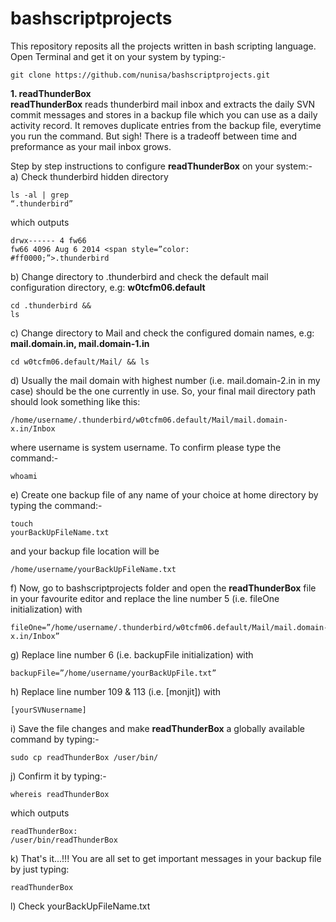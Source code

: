 # bashscriptprojects
This repository reposits all the projects written in bash scripting language.<br>
Open Terminal and get it on your system by typing:-
<pre><code>git clone https://github.com/nunisa/bashscriptprojects.git</code></pre>

<strong>1. readThunderBox</strong><br>
<strong>readThunderBox</strong> reads thunderbird mail inbox and extracts the daily SVN commit messages and stores in a backup file which you can use as a daily activity record. It removes duplicate entries from the backup file, everytime you run the command. But sigh! There is a tradeoff between time and preformance as your mail inbox grows.<br>

Step by step instructions to configure <strong>readThunderBox</strong> on your system:-<br>
a) Check thunderbird hidden directory <pre><code>ls -al | grep “.thunderbird”</code></pre> which outputs <pre><code>drwx------   4 fw66 fw66      4096 Aug  6  2014 <span style=”color: #ff0000;”>.thunderbird</span></code></pre>
b) Change directory to .thunderbird and check the default mail configuration directory, e.g: <strong>w0tcfm06.default</strong> <pre><code>cd .thunderbird && ls</code></pre>
c) Change directory to Mail and check the configured domain names, e.g: <strong>mail.domain.in, mail.domain-1.in</strong> <pre><code>cd w0tcfm06.default/Mail/ && ls</code></pre>
d) Usually the mail domain with highest number (i.e. mail.domain-2.in in my case) should be the one currently in use. So, your final mail directory path should look something like this: <pre><code>/home/username/.thunderbird/w0tcfm06.default/Mail/mail.domain-x.in/Inbox</code></pre> where username is system username. To confirm please type the command:- <pre><code>whoami</code></pre>
e) Create one backup file of any name of your choice at home directory by typing the command:- <pre><code>touch yourBackUpFileName.txt</code></pre> and your backup file location will be <pre><code>/home/username/yourBackUpFileName.txt</code></pre>
f) Now, go to bashscriptprojects folder and open the <strong>readThunderBox</strong> file in your favourite editor and replace the line number 5 (i.e. fileOne initialization) with <pre><code>fileOne=”/home/username/.thunderbird/w0tcfm06.default/Mail/mail.domain-x.in/Inbox”</code></pre>
g) Replace line number 6 (i.e. backupFile initialization) with <pre><code>backupFile=”/home/username/yourBackUpFile.txt”</code></pre>
h) Replace line number 109 & 113 (i.e. \[monjit\]) with <pre><code>\[yourSVNusername\]</code></pre> 
i) Save the file changes and make <strong>readThunderBox</strong> a globally available command by typing:- <pre><code>sudo cp readThunderBox /user/bin/</code></pre>
j) Confirm it by typing:- <pre><code>whereis readThunderBox</code></pre> which outputs <pre><code>readThunderBox: /user/bin/readThunderBox</code></pre>
k) That's it...!!! You are all set to get important messages in your backup file by just typing: <pre><code>readThunderBox</code></pre>
l) Check yourBackUpFileName.txt
